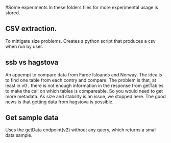 #Some experiments
In these folders files for more experimental usage is stored.
## CSV extraction.
To mittigate size problems. Creates a python script that produces a csv when run by user.
   

## ssb vs hagstova
An appempt to compare data from Faroe Isloands and Norway.
The idea is to find one table from each contry and compare. 
The problem is that, at least in v0 , there is not enough information in the response from getTables to make the call on which tables is compareable.
So you would need to get more metadata. As size and stability is an issue, we stopped here.
The good news is that getting data from hagstova is possible.  


## Get sample data
Uses the getData endpoint(v2) without any query, which returns a small data sample. 

